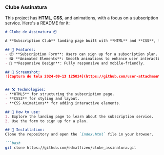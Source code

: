 ### **Clube Assinatura**
This project has **HTML**, **CSS**, and animations, with a focus on a subscription service. Here's a README for it:

```markdown
# Clube de Assinatura 📦

A **Subscription Club** landing page built with **HTML** and **CSS**, featuring animations and a responsive design to ensure a great experience on all devices.

## 🌟 Features:
- 📦 **Subscription Form**: Users can sign up for a subscription plan.
- 🖼️ **Animated Elements**: Smooth animations to enhance user interaction.
- 📱 **Responsive Design**: Fully responsive and mobile-friendly.

## 📸 Screenshot:
![Captura de tela 2024-09-13 125024](https://github.com/user-attachments/assets/84778ab9-1e08-46df-934e-5f1db1738585)


## 🛠 Technologies:
- **HTML5** for structuring the subscription page.
- **CSS3** for styling and layout.
- **CSS Animations** for adding interactive elements.

## 🚀 How to use:
1. Explore the landing page to learn about the subscription service.
2. Use the form to sign up for a plan.

## 📂 Installation:
Clone the repository and open the `index.html` file in your browser.

```bash
git clone https://github.com/edmalfizeo/clube_assinatura.git

